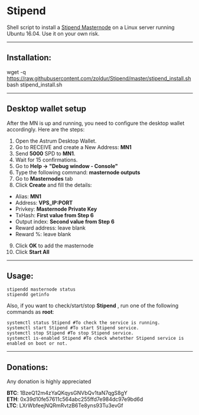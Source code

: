 # Stipend
Shell script to install a [Stipend Masternode](http://stipend.me) on a Linux server running Ubuntu 16.04. Use it on your own risk.  

***
## Installation:  

wget -q https://raw.githubusercontent.com/zoldur/Stipend/master/stipend_install.sh  
bash stipend_install.sh
***

## Desktop wallet setup  

After the MN is up and running, you need to configure the desktop wallet accordingly. Here are the steps:  
1. Open the Astrum Desktop Wallet.  
2. Go to RECEIVE and create a New Address: **MN1**  
3. Send **5000** SPD to **MN1**.  
4. Wait for 15 confirmations.  
5. Go to **Help -> "Debug window - Console"**  
6. Type the following command: **masternode outputs**  
7. Go to **Masternodes** tab  
8. Click **Create** and fill the details:  
* Alias: **MN1**  
* Address: **VPS_IP:PORT**  
* Privkey: **Masternode Private Key**  
* TxHash: **First value from Step 6**  
* Output index:  **Second value from Step 6**  
* Reward address: leave blank  
* Reward %: leave blank  
9. Click **OK** to add the masternode  
10. Click **Start All**  

***

## Usage:  

```
stipendd masternode status
stipendd getinfo
```  

Also, if you want to check/start/stop **Stipend** , run one of the following commands as **root**:

``` 
systemctl status Stipend #To check the service is running.  
systemctl start Stipend #To start Stipend service.  
systemctl stop Stipend #To stop Stipend service.  
systemctl is-enabled Stipend #To check whetether Stipend service is enabled on boot or not.  
```  
***

## Donations:
  
Any donation is highly appreciated  

**BTC**: 1BzeQ12m4zYaQKqysGNVbQv1taN7qgS8gY  
**ETH**: 0x39d10fe57611c564abc255ffd7e984dc97e9bd6d  
**LTC**: LXrWbfeejNQRmRvtzB6Te8yns93Tu3evGf  
